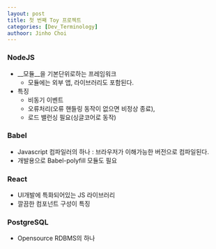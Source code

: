 ```yaml
---
layout: post
title: 첫 번째 Toy 프로젝트
categories: [Dev_Terminology]
authoor: Jinho Choi
---
```


### NodeJS
- __모듈__을 기본단위로하는 프레임워크
  - 모듈에는 외부 앱, 라이브러리도 포함된다.
- 특징
  - 비동기 이벤트
  - 오류처리(오류 핸들링 동작이 없으면 비정상 종료), 
  - 로드 밸런싱 필요(싱글코어로 동작)

### Babel
- Javascript 컴파일러의 하나 : 브라우저가 이해가능한 버전으로 컴파일된다.
- 개발용으로 Babel-polyfill 모듈도 필요

### React
- UI개발에 특화되어있는 JS 라이브러리
- 깔끔한 컴포넌트 구성이 특징

### PostgreSQL
- Opensource RDBMS의 하나

